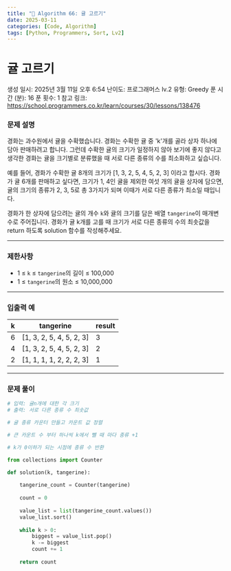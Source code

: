 ```yaml
---
title: "🧠 Algorithm 66: 귤 고르기"
date: 2025-03-11
categories: [Code, Algorithm]
tags: [Python, Programmers, Sort, Lv2]
---
```


# 귤 고르기

생성 일시: 2025년 3월 11일 오후 6:54
난이도: 프로그래머스 lv.2
유형: Greedy
푼 시간 (분): 16
푼 횟수: 1
참고 링크: https://school.programmers.co.kr/learn/courses/30/lessons/138476

### **문제 설명**

경화는 과수원에서 귤을 수확했습니다. 경화는 수확한 귤 중 'k'개를 골라 상자 하나에 담아 판매하려고 합니다. 그런데 수확한 귤의 크기가 일정하지 않아 보기에 좋지 않다고 생각한 경화는 귤을 크기별로 분류했을 때 서로 다른 종류의 수를 최소화하고 싶습니다.

예를 들어, 경화가 수확한 귤 8개의 크기가 [1, 3, 2, 5, 4, 5, 2, 3] 이라고 합시다. 경화가 귤 6개를 판매하고 싶다면, 크기가 1, 4인 귤을 제외한 여섯 개의 귤을 상자에 담으면, 귤의 크기의 종류가 2, 3, 5로 총 3가지가 되며 이때가 서로 다른 종류가 최소일 때입니다.

경화가 한 상자에 담으려는 귤의 개수 `k`와 귤의 크기를 담은 배열 `tangerine`이 매개변수로 주어집니다. 경화가 귤 k개를 고를 때 크기가 서로 다른 종류의 수의 최솟값을 return 하도록 solution 함수를 작성해주세요.

---

### 제한사항

- 1 ≤ `k` ≤ `tangerine`의 길이 ≤ 100,000
- 1 ≤ `tangerine`의 원소 ≤ 10,000,000

---

### 입출력 예

| k | tangerine | result |
| --- | --- | --- |
| 6 | [1, 3, 2, 5, 4, 5, 2, 3] | 3 |
| 4 | [1, 3, 2, 5, 4, 5, 2, 3] | 2 |
| 2 | [1, 1, 1, 1, 2, 2, 2, 3] | 1 |

---

### 문제 풀이

```python
# 입력: 귤n개에 대한 각 크기
# 출력: 서로 다른 종류 수 최솟값

# 귤 종류 카운터 만들고 카운트 값 정렬

# 큰 카운트 수 부터 하나씩 k에서 뺄 때 마다 종류 +1

# k가 0이하가 되는 시점에 종류 수 반환

from collections import Counter

def solution(k, tangerine):
    
    tangerine_count = Counter(tangerine)
    
    count = 0
    
    value_list = list(tangerine_count.values())
    value_list.sort()
    
    while k > 0:
        biggest = value_list.pop()
        k -= biggest
        count += 1
    
    return count
```